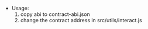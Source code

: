 - Usage:
  1. copy abi to contract-abi.json
  2. change the contract address in src/utils/interact.js
